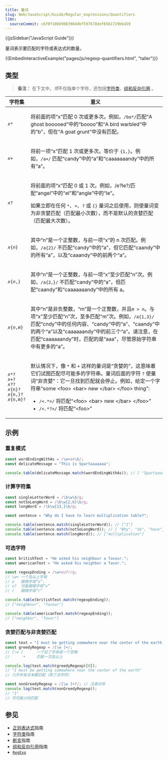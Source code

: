 ```yaml
---
title: 量词
slug: Web/JavaScript/Guide/Regular_expressions/Quantifiers
l10n:
  sourceCommit: c6f0f106b9083984dbf597678def6561729bb459
---
```


{{jsSidebar("JavaScript Guide")}}

量词表示要匹配的字符或表达式的数量。

{{EmbedInteractiveExample("pages/js/regexp-quantifiers.html", "taller")}}

## 类型

> **备注：** 在下文中，*项*不仅指单个字符，还包括[字符类](/zh-CN/docs/Web/JavaScript/Guide/Regular_expressions/Character_classes)、[组和反向引用](/zh-CN/docs/Web/JavaScript/Guide/Regular_expressions/Groups_and_backreferences) 。

<table class="standard-table">
  <thead>
    <tr>
      <th scope="col">字符集</th>
      <th scope="col">意义</th>
    </tr>
  </thead>
  <tbody>
    <tr>
      <td>
        <code><em>x</em>*</code>
      </td>
      <td>
        <p>
          将前面的项“x”匹配 0 次或更多次。例如，<code>/bo*/</code>匹配“A ghost
          booooed”中的“boooo”和“A bird warbled”中的“b”，但在“A goat
          grunt”中没有匹配。
        </p>
      </td>
    </tr>
    <tr>
      <td>
        <code><em>x</em>+</code>
      </td>
      <td>
        <p>
          将前一项“x”匹配 1
          次或更多次。等价于 <code>{1,}</code>。例如，<code>/a+/</code> 匹配“candy”中的“a”和“caaaaaaandy”中的所有“a”。
        </p>
      </td>
    </tr>
    <tr>
      <td>
        <code><em>x</em>?</code>
      </td>
      <td>
        <p>
          将前面的项“x”匹配 0 或 1 次。例如，/e?le?/匹配“angel”中的“el”和“angle”中的“le”。
        </p>
        <p>
          如果立即在任何 <code>*</code>、<code>+</code>、<code>?</code> 或 <code>{}</code> 量词之后使用，则使量词变为非贪婪匹配（匹配最小次数），而不是默认的贪婪匹配（匹配最大次数）。
        </p>
      </td>
    </tr>
    <tr>
      <td>
        <code><em>x</em>{<em>n</em>}</code>
      </td>
      <td>
        <p>
          其中“n”是一个正整数，与前一项“x”的 n 次匹配。例如，<code>/a{2}/</code
          > 不匹配“candy”中的“a”，但它匹配“caandy”中的所有“a”，以及“caaandy”中的前两个“a”。
        </p>
      </td>
    </tr>
    <tr>
      <td>
        <code><em>x</em>{<em>n</em>,}</code>
      </td>
      <td>
        <p>
          其中“n”是一个正整数，与前一项“x”至少匹配“n”次。例如，<code>/a{2，}/</code> 不匹配“candy”中的“a”，但匹配“caandy”和“caaaaaaandy”中的所有
          a。
        </p>
      </td>
    </tr>
    <tr>
      <td>
        <code><em>x</em>{<em>n</em>,<em>m</em>}</code>
      </td>
      <td>
        <p>
          其中“n”是非负整数，“m”是一个正整数，并且<code><em>m</em> > <em>n</em></code>。与项“x”至少匹配“n”次，至多匹配“m”次。例如，<code>/a{1,3}/</code> 匹配“cndy”中的任何内容、“candy”中的“a”、“caandy”中的两个“a”以及“caaaaaandy”中的前三个“a”。请注意，在匹配“caaaaaandy”时，匹配的是“aaa”，尽管原始字符串中有更多的“a”。
        </p>
      </td>
    </tr>
    <tr>
      <td>
        <p>
          <code><em>x</em>*?</code><br /><code><em>x</em>+?</code><br /><code
            ><em>x</em>??</code
          ><br /><code><em>x</em>{n}?</code><br /><code><em>x</em>{n,}?</code
          ><br /><code><em>x</em>{n,m}?</code>
        </p>
      </td>
      <td>
        <p>
          默认情况下，像 <code>*</code> 和 <code>+</code> 这样的量词是“贪婪的”，这意味着它们试图匹配尽可能多的字符串。量词后面的字符 <code>?</code> 使量词“非贪婪”：它一旦找到匹配就会停止。例如，给定一个字符串“some &#x3C;foo> &#x3C;bar> new &#x3C;/bar> &#x3C;/foo> thing”:
        </p>
        <ul>
          <li>
            <code>/&#x3C;.*>/</code> 将匹配“&#x3C;foo> &#x3C;bar> new
            &#x3C;/bar> &#x3C;/foo>”
          </li>
          <li><code>/&#x3C;.*?>/</code> 将匹配“&#x3C;foo>”</li>
        </ul>
      </td>
    </tr>
  </tbody>
</table>

## 示例

### 重复模式

```js
const wordEndingWithAs = /\w+a+\b/;
const delicateMessage = "This is Spartaaaaaaa";

console.table(delicateMessage.match(wordEndingWithAs)); // [ "Spartaaaaaaa" ]
```

### 计算字符集

```js
const singleLetterWord = /\b\w\b/g;
const notSoLongWord = /\b\w{2,6}\b/g;
const longWord = /\b\w{13,}\b/g;

const sentence = "Why do I have to learn multiplication table?";

console.table(sentence.match(singleLetterWord)); // ["I"]
console.table(sentence.match(notSoLongWord)); // [ "Why", "do", "have", "to", "learn", "table" ]
console.table(sentence.match(longWord)); // ["multiplication"]
```

### 可选字符

```js
const britishText = "He asked his neighbour a favour.";
const americanText = "He asked his neighbor a favor.";

const regexpEnding = /\w+ou?r/g;
// \w+ 一个及以上字母
// o   跟随字母“o”，
// u?  可能跟随字母“u”
// r   跟随字母“r”

console.table(britishText.match(regexpEnding));
// ["neighbour", "favour"]

console.table(americanText.match(regexpEnding));
// ["neighbor", "favor"]
```

### 贪婪匹配与非贪婪匹配

```js
const text = "I must be getting somewhere near the center of the earth.";
const greedyRegexp = /[\w ]+/;
// [\w ]      一个拉丁字母或一个空格
//      +     匹配一次及以上

console.log(text.match(greedyRegexp)[0]);
// "I must be getting somewhere near the center of the earth"
// 几乎所有文本都匹配（除了点字符）

const nonGreedyRegexp = /[\w ]+?/; // 注意问号
console.log(text.match(nonGreedyRegexp));
// "I"
// 尽可能少的匹配
```

## 参见

- [正则表达式](/zh-CN/docs/Web/JavaScript/Guide/Regular_expressions)指南
- [字符类](/zh-CN/docs/Web/JavaScript/Guide/Regular_expressions/Character_classes)指南
- [断言](/zh-CN/docs/Web/JavaScript/Guide/Regular_expressions/Assertions)指南
- [组和反向引用](/zh-CN/docs/Web/JavaScript/Guide/Regular_expressions/Groups_and_backreferences)指南
- [`RegExp`](/zh-CN/docs/Web/JavaScript/Reference/Global_Objects/RegExp)
